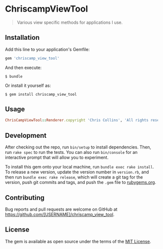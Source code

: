 # ChriscampViewTool

>Various view specific methods for applications I use.
## Installation

Add this line to your application's Gemfile:

```ruby
gem 'chriscamp_view_tool'
```

And then execute:

    $ bundle

Or install it yourself as:

    $ gem install chriscamp_view_tool

## Usage

```ruby
ChrisCampViewTool::Renderer.copyright 'Chris Collins', 'All rights resereved'
```

## Development

After checking out the repo, run `bin/setup` to install dependencies. Then, run `rake spec` to run the tests. You can also run `bin/console` for an interactive prompt that will allow you to experiment.

To install this gem onto your local machine, run `bundle exec rake install`. To release a new version, update the version number in `version.rb`, and then run `bundle exec rake release`, which will create a git tag for the version, push git commits and tags, and push the `.gem` file to [rubygems.org](https://rubygems.org).

## Contributing

Bug reports and pull requests are welcome on GitHub at https://github.com/[USERNAME]/chriscamp_view_tool.


## License

The gem is available as open source under the terms of the [MIT License](http://opensource.org/licenses/MIT).

